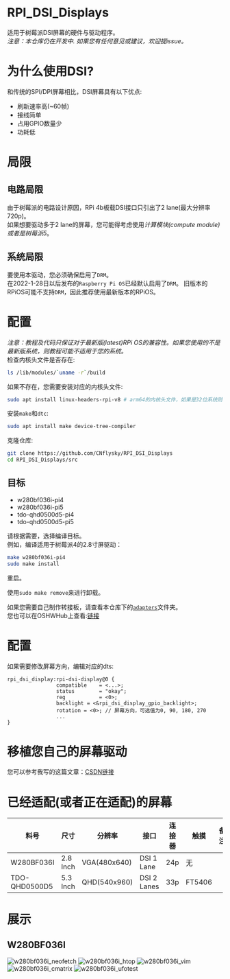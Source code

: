 # RPI_DSI_Displays
适用于树莓派DSI屏幕的硬件与驱动程序。  
*注意：本仓库仍在开发中. 如果您有任何意见或建议，欢迎提issue。*  
# 为什么使用DSI?

和传统的SPI/DPI屏幕相比，DSI屏幕具有以下优点:
- 刷新速率高(~60帧)
- 接线简单
- 占用GPIO数量少
- 功耗低

# 局限
## 电路局限  
由于树莓派的电路设计原因，RPi 4b板载DSI接口只引出了2 lane(最大分辨率720p)。  
如果想要驱动多于2 lane的屏幕，您可能得考虑使用*计算模块(compute module)*或者是*树莓派5*。
## 系统局限  
要使用本驱动，您必须确保启用了`DRM`。  
在2022-1-28日以后发布的`Raspberry Pi OS`已经默认启用了`DRM`。
旧版本的RPiOS可能不支持`DRM`，因此推荐使用最新版本的RPiOS。

# 配置
*注意：教程及代码只保证对于最新版(latest)RPi OS的兼容性。如果您使用的不是最新版系统，则教程可能不适用于您的系统。*  
检查内核头文件是否存在:
```bash
ls /lib/modules/`uname -r`/build
```
如果不存在，您需要安装对应的内核头文件:
```bash
sudo apt install linux-headers-rpi-v8 # arm64的内核头文件，如果是32位系统则需要安装linux-headers-rpi-v7
```
安装`make`和`dtc`:
```bash
sudo apt install make device-tree-compiler
```
克隆仓库:
```bash
git clone https://github.com/CNflysky/RPI_DSI_Displays
cd RPI_DSI_Displays/src
```

## 目标
- w280bf036i-pi4
- w280bf036i-pi5
- tdo-qhd0500d5-pi4
- tdo-qhd0500d5-pi5  

请根据需要，选择编译目标。  
例如，编译适用于树莓派4的2.8寸屏驱动：
```bash
make w280bf036i-pi4
sudo make install
```
重启。  

使用`sudo make remove`来进行卸载。  

如果您需要自己制作转接板，请查看本仓库下的[`adapters`](./adapters)文件夹。  
您也可以在OSHWHub上查看:[链接](https://oshwhub.com/cnflysky/RaspberryPi-DSI-Display)  

# 配置
如果需要修改屏幕方向，编辑对应的dts:
```dts
rpi_dsi_display:rpi-dsi-display@0 {
				compatible    = <...>;
				status        = "okay";
				reg           = <0>;
				backlight = <&rpi_dsi_display_gpio_backlight>;
				rotation = <0>; // 屏幕方向，可选值为0, 90, 180, 270
                ...
}
```

# 移植您自己的屏幕驱动
您可以参考我写的这篇文章：[CSDN链接](https://blog.csdn.net/CNflysky/article/details/123119666)  

# 已经适配(或者正在适配)的屏幕
| 料号 | 尺寸 | 分辨率 | 接口 | 连接器 | 触摸 | 备注 |
| ---- | ---- | --- | --- | --- | --- | --- |
|W280BF036I| 2.8 Inch| VGA(480x640) | DSI 1 Lane | 24p | 无 | |
|TDO-QHD0500D5| 5.3 Inch | QHD(540x960) | DSI 2 Lanes | 33p | FT5406 | |

# 展示
## W280BF036I
![w280bf036i_neofetch](https://user-images.githubusercontent.com/48781081/185400085-0ac27bf6-d49c-43aa-998f-bba86e3f03a0.jpg)
![w280bf036i_htop](https://user-images.githubusercontent.com/48781081/185400206-1bcef701-b001-4589-a75b-26b4d6db5c8d.jpg)
![w280bf036i_vim](https://user-images.githubusercontent.com/48781081/185400265-4c3b49c9-1a6e-41d2-a25e-e2c9e414bae6.jpg)
![w280bf036i_cmatrix](https://user-images.githubusercontent.com/48781081/185400713-61ed19be-53c0-41fe-b528-b3accef58a2d.gif)
![w280bf036i_ufotest](https://user-images.githubusercontent.com/48781081/185400433-1008b845-31b5-4f14-818f-27a5a4eac061.jpg)
